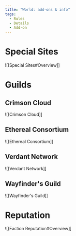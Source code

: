 ```yaml
---
title: "World: add-ons & info"
tags:
  - Rules
  - Details
  - Add-on
---
```

# Special Sites

![[Special Sites#Overview]]


# Guilds

## Crimson Cloud

![[Crimson Cloud]]

## Ethereal Consortium

![[Ethereal Consortium]]

## Verdant Network

![[Verdant Network]]

## Wayfinder's Guild

![[Wayfinder's Guild]]


# Reputation

![[Faction Reputation#Overview]]

